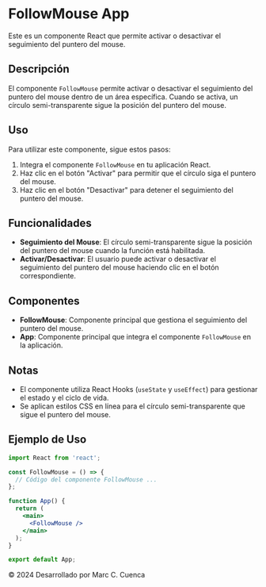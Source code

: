 # FollowMouse App

Este es un componente React que permite activar o desactivar el seguimiento del puntero del mouse.

## Descripción

El componente `FollowMouse` permite activar o desactivar el seguimiento del puntero del mouse dentro de un área específica. Cuando se activa, un círculo semi-transparente sigue la posición del puntero del mouse. 

## Uso

Para utilizar este componente, sigue estos pasos:

1. Integra el componente `FollowMouse` en tu aplicación React.
2. Haz clic en el botón "Activar" para permitir que el círculo siga el puntero del mouse.
3. Haz clic en el botón "Desactivar" para detener el seguimiento del puntero del mouse.

## Funcionalidades

- **Seguimiento del Mouse**: El círculo semi-transparente sigue la posición del puntero del mouse cuando la función está habilitada.
- **Activar/Desactivar**: El usuario puede activar o desactivar el seguimiento del puntero del mouse haciendo clic en el botón correspondiente.

## Componentes

- **FollowMouse**: Componente principal que gestiona el seguimiento del puntero del mouse.
- **App**: Componente principal que integra el componente `FollowMouse` en la aplicación.

## Notas

- El componente utiliza React Hooks (`useState` y `useEffect`) para gestionar el estado y el ciclo de vida.
- Se aplican estilos CSS en línea para el círculo semi-transparente que sigue el puntero del mouse.

## Ejemplo de Uso

```jsx
import React from 'react';

const FollowMouse = () => {
  // Código del componente FollowMouse ...
};

function App() {
  return (
    <main>
      <FollowMouse />
    </main>
  );
}

export default App;
```




© 2024 Desarrollado por Marc C. Cuenca
